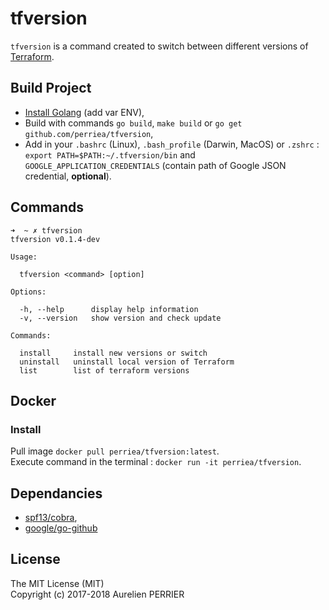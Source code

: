 # tfversion

`tfversion` is a command created to switch between different versions of [Terraform](https://www.terraform.io).

## Build Project

- [Install Golang](https://golang.org/doc/install) (add var ENV),
- Build with commands `go build`, `make build` or `go get github.com/perriea/tfversion`,
- Add in your `.bashrc` (Linux), `.bash_profile` (Darwin, MacOS) or `.zshrc` : `export PATH=$PATH:~/.tfversion/bin` and `GOOGLE_APPLICATION_CREDENTIALS` (contain path of Google JSON credential, **optional**).

## Commands

``` shell
➜  ~ ✗ tfversion
tfversion v0.1.4-dev

Usage:

  tfversion <command> [option]

Options:

  -h, --help      display help information
  -v, --version   show version and check update

Commands:

  install     install new versions or switch
  uninstall   uninstall local version of Terraform
  list        list of terraform versions
```

## Docker

### Install

Pull image `docker pull perriea/tfversion:latest`.   
Execute command in the terminal : `docker run -it perriea/tfversion`.   

## Dependancies

- [spf13/cobra](https://github.com/spf13/cobra),
- [google/go-github](https://github.com/google/go-github)

## License

The MIT License (MIT)   
Copyright (c) 2017-2018 Aurelien PERRIER